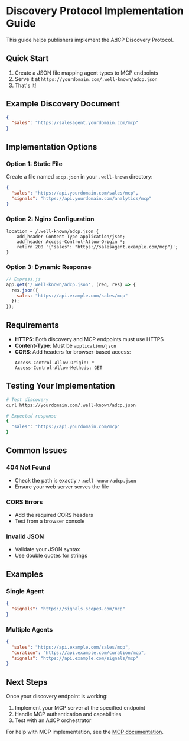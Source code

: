 # Discovery Protocol Implementation Guide

This guide helps publishers implement the AdCP Discovery Protocol.

## Quick Start

1. Create a JSON file mapping agent types to MCP endpoints
2. Serve it at `https://yourdomain.com/.well-known/adcp.json`
3. That's it!

## Example Discovery Document

```json
{
  "sales": "https://salesagent.yourdomain.com/mcp"
}
```

## Implementation Options

### Option 1: Static File

Create a file named `adcp.json` in your `.well-known` directory:

```json
{
  "sales": "https://api.yourdomain.com/sales/mcp",
  "signals": "https://api.yourdomain.com/analytics/mcp"
}
```

### Option 2: Nginx Configuration

```nginx
location = /.well-known/adcp.json {
    add_header Content-Type application/json;
    add_header Access-Control-Allow-Origin *;
    return 200 '{"sales": "https://salesagent.example.com/mcp"}';
}
```

### Option 3: Dynamic Response

```javascript
// Express.js
app.get('/.well-known/adcp.json', (req, res) => {
  res.json({
    sales: "https://api.example.com/sales/mcp"
  });
});
```

## Requirements

- **HTTPS**: Both discovery and MCP endpoints must use HTTPS
- **Content-Type**: Must be `application/json`
- **CORS**: Add headers for browser-based access:
  ```
  Access-Control-Allow-Origin: *
  Access-Control-Allow-Methods: GET
  ```

## Testing Your Implementation

```bash
# Test discovery
curl https://yourdomain.com/.well-known/adcp.json

# Expected response
{
  "sales": "https://api.yourdomain.com/mcp"
}
```

## Common Issues

### 404 Not Found
- Check the path is exactly `/.well-known/adcp.json`
- Ensure your web server serves the file

### CORS Errors
- Add the required CORS headers
- Test from a browser console

### Invalid JSON
- Validate your JSON syntax
- Use double quotes for strings

## Examples

### Single Agent
```json
{
  "signals": "https://signals.scope3.com/mcp"
}
```

### Multiple Agents
```json
{
  "sales": "https://api.example.com/sales/mcp",
  "curation": "https://api.example.com/curation/mcp",
  "signals": "https://api.example.com/signals/mcp"
}
```

## Next Steps

Once your discovery endpoint is working:

1. Implement your MCP server at the specified endpoint
2. Handle MCP authentication and capabilities
3. Test with an AdCP orchestrator

For help with MCP implementation, see the [MCP documentation](https://modelcontextprotocol.io).